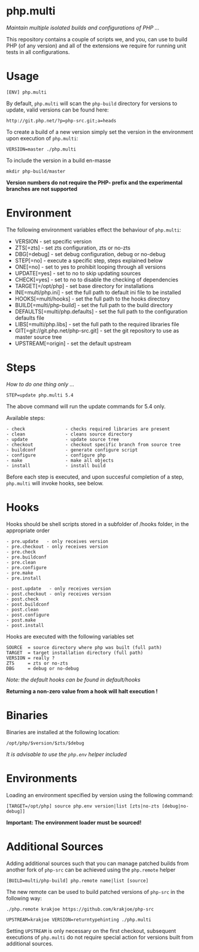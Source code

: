php.multi
=========
*Maintain multiple isolated builds and configurations of PHP ...*

This repository contains a couple of scripts we, and you, can use to build PHP (of any version) and all of the extensions we require for running unit tests in all configurations.

Usage
=====

    [ENV] php.multi
    
By default, ```php.multi``` will scan the ```php-build``` directory for versions to update, valid versions can be found here:

    http://git.php.net/?p=php-src.git;a=heads
    
To create a build of a new version simply set the version in the environment upon execution of ```php.multi```:

	VERSION=master ./php.multi

To include the version in a build en-masse

	mkdir php-build/master

**Version numbers do not require the PHP- prefix and the experimental branches are not supported**

Environment
===========

The following environment variables effect the behaviour of ```php.multi```:

 - VERSION                             - set specific version
 - ZTS[=zts]                           - set zts configuration, zts or no-zts
 - DBG[=debug]                         - set debug configuration, debug or no-debug
 - STEP[=no]                           - execute a specific step, steps explained below
 - ONE[=no]                            - set to yes to prohibit looping through all versions
 - UPDATE[=yes]                        - set to no to skip updating sources
 - CHECK[=yes]                         - set to no to disable the checking of dependencies
 - TARGET[=/opt/php]                   - set base directory for installations
 - INI[=multi/php.ini]                 - set the full path to default ini file to be installed
 - HOOKS[=multi/hooks]                 - set the full path to the hooks directory
 - BUILD[=multi/php-build]             - set the full path to the build directory
 - DEFAULTS[=multi/php.defaults]       - set the full path to the configuration defaults file
 - LIBS[=multi/php.libs]               - set the full path to the required libraries file
 - GIT[=git://git.php.net/php-src.git] - set the git repository to use as master source tree
 - UPSTREAM[=origin]				   - set the default upstream

Steps
=====
*How to do one thing only ...*

    STEP=update php.multi 5.4

The above command will run the update commands for 5.4 only.

Available steps:

    - check               - checks required libraries are present
    - clean               - cleans source directory
    - update              - update source tree
    - checkout            - checkout specific branch from source tree
    - buildconf           - generate configure script
    - configure           - configure php
    - make                - make all objects
    - install             - install build

Before each step is executed, and upon succesful completion of a step, ```php.multi``` will invoke hooks, see below.

Hooks
=====

Hooks should be shell scripts stored in a subfolder of /hooks folder, in the appropriate order
    
	- pre.update   - only receives version
	- pre.checkout - only receives version
    - pre.check
    - pre.buildconf
    - pre.clean
    - pre.configure
    - pre.make
    - pre.install

    - post.update   - only receives version
    - post.checkout - only receives version
    - post.check
    - post.buildconf
    - post.clean
    - post.configure
    - post.make
    - post.install

Hooks are executed with the following variables set

    SOURCE  = source directory where php was built (full path)
    TARGET  = target installation directory (full path)
    VERSION = really ?
    ZTS     = zts or no-zts
    DBG     = debug or no-debug
    
*Note: the default hooks can be found in default/hooks*

**Returning a non-zero value from a hook will halt execution !**

Binaries
========

Binaries are installed at the following location:
    
    /opt/php/$version/$zts/$debug

*It is advisable to use the ```php.env``` helper included*

Environments
============

Loading an environment specified by version using the following command:

    [TARGET=/opt/php] source php.env version|list [zts|no-zts [debug|no-debug]]

**Important: The environment loader must be sourced!**

Additional Sources
==================

Adding additional sources such that you can manage patched builds from another fork of ```php-src``` can be achieved using the ```php.remote``` helper

    [BUILD=multi/php-build] php.remote name|list [source]

The new remote can be used to build patched versions of ```php-src``` in the following way:

    ./php.remote krakjoe https://github.com/krakjoe/php-src
    
    UPSTREAM=krakjoe VERSION=returntypehinting ./php.multi

Setting ```UPSTREAM``` is only necessary on the first checkout, subsequent executions of ```php.multi``` do not require special action for versions built from additional sources.
